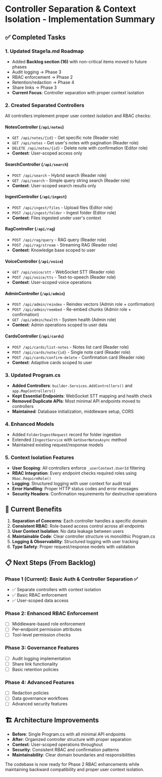 # Controller Separation & Context Isolation - Implementation Summary

## ✅ **Completed Tasks**

### 1. **Updated Stage1a.md Roadmap**
- Added **Backlog section (16)** with non-critical items moved to future phases
- Audit logging → Phase 3
- RBAC enforcement → Phase 2  
- Retention/redaction → Phase 4
- Share links → Phase 3
- **Current Focus**: Controller separation with proper context isolation

### 2. **Created Separated Controllers** 
All controllers implement proper user context isolation and RBAC checks:

#### **NotesController** (`/api/notes`)
- `GET /api/notes/{id}` - Get specific note (Reader role)
- `GET /api/notes` - Get user's notes with pagination (Reader role) 
- `DELETE /api/notes/{id}` - Delete note with confirmation (Editor role)
- **Context**: User-scoped access only

#### **SearchController** (`/api/search`)
- `POST /api/search` - Hybrid search (Reader role)
- `GET /api/search` - Simple query string search (Reader role)
- **Context**: User-scoped search results only

#### **IngestController** (`/api/ingest`)
- `POST /api/ingest/files` - Upload files (Editor role)
- `POST /api/ingest/folder` - Ingest folder (Editor role)  
- **Context**: Files ingested under user's context

#### **RagController** (`/api/rag`)
- `POST /api/rag/query` - RAG query (Reader role)
- `POST /api/rag/stream` - Streaming RAG (Reader role)
- **Context**: Knowledge base scoped to user

#### **VoiceController** (`/api/voice`)
- `GET /api/voice/stt` - WebSocket STT (Reader role)
- `POST /api/voice/tts` - Text-to-speech (Reader role)
- **Context**: User-scoped voice operations

#### **AdminController** (`/api/admin`)
- `POST /api/admin/reindex` - Reindex vectors (Admin role + confirmation)
- `POST /api/admin/reembed` - Re-embed chunks (Admin role + confirmation)
- `GET /api/admin/health` - System health (Admin role)
- **Context**: Admin operations scoped to user data

#### **CardsController** (`/api/cards`)
- `POST /api/cards/list-notes` - Notes list card (Reader role)
- `POST /api/cards/note/{id}` - Single note card (Reader role)
- `POST /api/cards/confirm-delete` - Confirmation card (Reader role)
- **Context**: Adaptive cards scoped to user

### 3. **Updated Program.cs**
- **Added Controllers**: `builder.Services.AddControllers()` and `app.MapControllers()`
- **Kept Essential Endpoints**: WebSocket STT mapping and health check
- **Removed Duplicate APIs**: Most minimal API endpoints moved to controllers
- **Maintained**: Database initialization, middleware setup, CORS

### 4. **Enhanced Models**
- Added `FolderIngestRequest` record for folder ingestion
- Extended `IIngestService` with `GetUserNotesAsync` method
- Maintained existing request/response models

### 5. **Context Isolation Features**
- **User Scoping**: All controllers enforce `_userContext.UserId` filtering
- **RBAC Integration**: Every endpoint checks required roles using `Rbac.RequireRole()`
- **Logging**: Structured logging with user context for audit trail
- **Error Handling**: Proper HTTP status codes and error messages
- **Security Headers**: Confirmation requirements for destructive operations

## 🔄 **Current Benefits**

1. **Separation of Concerns**: Each controller handles a specific domain
2. **Consistent RBAC**: Role-based access control across all endpoints  
3. **User Context Isolation**: No data leakage between users
4. **Maintainable Code**: Clear controller structure vs monolithic Program.cs
5. **Logging & Observability**: Structured logging with user tracking
6. **Type Safety**: Proper request/response models with validation

## 📋 **Next Steps (From Backlog)**

### **Phase 1 (Current)**: Basic Auth & Controller Separation ✅
- ✅ Separate controllers with context isolation
- ✅ Basic RBAC enforcement  
- ✅ User-scoped data access

### **Phase 2**: Enhanced RBAC Enforcement
- [ ] Middleware-based role enforcement
- [ ] Per-endpoint permission attributes
- [ ] Tool-level permission checks

### **Phase 3**: Governance Features  
- [ ] Audit logging implementation
- [ ] Share link functionality
- [ ] Basic retention policies

### **Phase 4**: Advanced Features
- [ ] Redaction policies
- [ ] Data governance workflows
- [ ] Advanced security features

## 🏗️ **Architecture Improvements**

- **Before**: Single Program.cs with all minimal API endpoints
- **After**: Organized controller structure with proper separation
- **Context**: User-scoped operations throughout
- **Security**: Consistent RBAC and confirmation patterns
- **Maintainability**: Clear domain boundaries and responsibilities

The codebase is now ready for Phase 2 RBAC enhancements while maintaining backward compatibility and proper user context isolation.
